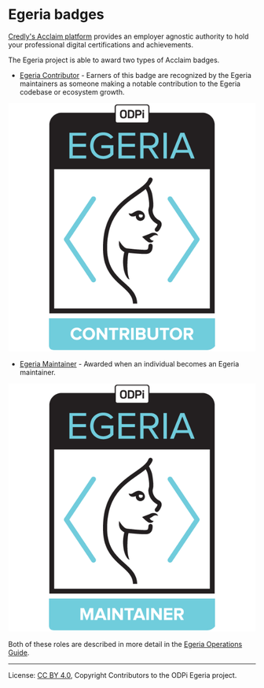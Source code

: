 <!-- SPDX-License-Identifier: CC-BY-4.0 -->
<!-- Copyright Contributors to the ODPi Egeria project 2020. -->

# Egeria badges

[Credly's Acclaim platform](https://info.credly.com/how-credly-works)
provides an employer agnostic authority
to hold your professional digital certifications and achievements.

The Egeria project is able to award two types of Acclaim
badges.  

* [Egeria Contributor](https://www.youracclaim.com/org/the-linux-foundation/badge/odpi-egeria-contributor) -
Earners of this badge are recognized by the Egeria maintainers as someone making a notable contribution to the
Egeria codebase or ecosystem growth.

![Egeria Contributors Badge](ODPi_Egeria_Badges-Contributor.png)

* [Egeria Maintainer](https://www.youracclaim.com/org/the-linux-foundation/badge/odpi-egeria-maintainer) -
Awarded when an individual becomes an Egeria maintainer.

![Egeria Maintainers Badge](ODPi_Egeria_Badges-Maintainer.png)

Both of these roles are described in more detail in the
[Egeria Operations Guide](../../Egeria-Operations.md).

----
License: [CC BY 4.0](https://creativecommons.org/licenses/by/4.0/),
Copyright Contributors to the ODPi Egeria project.